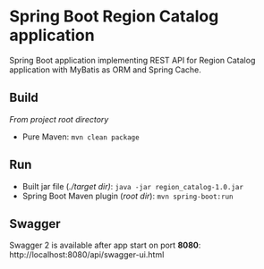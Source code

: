 Spring Boot Region Catalog application
=
Spring Boot application implementing REST API for Region Catalog application with MyBatis as ORM and Spring Cache.

## Build
<i>From project root directory</i>
* Pure Maven: `mvn clean package`<br>

## Run
* Built jar file (<i>./target dir)</i>: `java -jar region_catalog-1.0.jar`<br>
* Spring Boot Maven plugin (<i>root dir</i>): `mvn spring-boot:run`

## Swagger
Swagger 2 is available after app start on port <b>8080</b>: http://localhost:8080/api/swagger-ui.html
